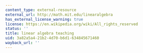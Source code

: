```yaml
---
content_type: external-resource
external_url: http://math.mit.edu/linearalgebra
has_external_license_warning: true
license: https://en.wikipedia.org/wiki/All_rights_reserved
status: ''
title: linear algebra teaching
uid: 3a82a5a4-21b2-4d70-b6d1-634845671460
wayback_url: ''
---
```

